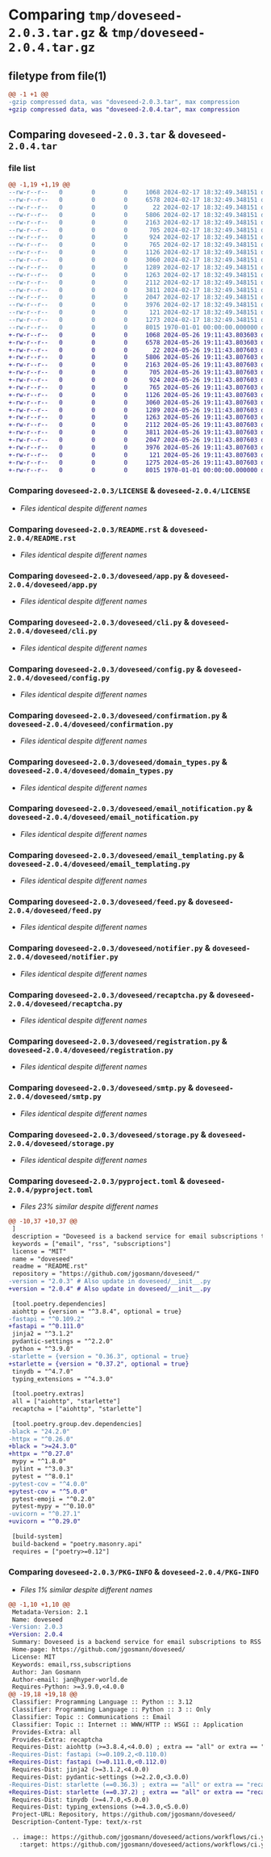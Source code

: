 # Comparing `tmp/doveseed-2.0.3.tar.gz` & `tmp/doveseed-2.0.4.tar.gz`

## filetype from file(1)

```diff
@@ -1 +1 @@
-gzip compressed data, was "doveseed-2.0.3.tar", max compression
+gzip compressed data, was "doveseed-2.0.4.tar", max compression
```

## Comparing `doveseed-2.0.3.tar` & `doveseed-2.0.4.tar`

### file list

```diff
@@ -1,19 +1,19 @@
--rw-r--r--   0        0        0     1068 2024-02-17 18:32:49.348151 doveseed-2.0.3/LICENSE
--rw-r--r--   0        0        0     6578 2024-02-17 18:32:49.348151 doveseed-2.0.3/README.rst
--rw-r--r--   0        0        0       22 2024-02-17 18:32:49.348151 doveseed-2.0.3/doveseed/__init__.py
--rw-r--r--   0        0        0     5806 2024-02-17 18:32:49.348151 doveseed-2.0.3/doveseed/app.py
--rw-r--r--   0        0        0     2163 2024-02-17 18:32:49.348151 doveseed-2.0.3/doveseed/cli.py
--rw-r--r--   0        0        0      705 2024-02-17 18:32:49.348151 doveseed-2.0.3/doveseed/config.py
--rw-r--r--   0        0        0      924 2024-02-17 18:32:49.348151 doveseed-2.0.3/doveseed/confirmation.py
--rw-r--r--   0        0        0      765 2024-02-17 18:32:49.348151 doveseed-2.0.3/doveseed/domain_types.py
--rw-r--r--   0        0        0     1126 2024-02-17 18:32:49.348151 doveseed-2.0.3/doveseed/email_notification.py
--rw-r--r--   0        0        0     3060 2024-02-17 18:32:49.348151 doveseed-2.0.3/doveseed/email_templating.py
--rw-r--r--   0        0        0     1289 2024-02-17 18:32:49.348151 doveseed-2.0.3/doveseed/feed.py
--rw-r--r--   0        0        0     1263 2024-02-17 18:32:49.348151 doveseed-2.0.3/doveseed/notifier.py
--rw-r--r--   0        0        0     2112 2024-02-17 18:32:49.348151 doveseed-2.0.3/doveseed/recaptcha.py
--rw-r--r--   0        0        0     3811 2024-02-17 18:32:49.348151 doveseed-2.0.3/doveseed/registration.py
--rw-r--r--   0        0        0     2047 2024-02-17 18:32:49.348151 doveseed-2.0.3/doveseed/smtp.py
--rw-r--r--   0        0        0     3976 2024-02-17 18:32:49.348151 doveseed-2.0.3/doveseed/storage.py
--rw-r--r--   0        0        0      121 2024-02-17 18:32:49.348151 doveseed-2.0.3/doveseed/token_gen.py
--rw-r--r--   0        0        0     1273 2024-02-17 18:32:49.348151 doveseed-2.0.3/pyproject.toml
--rw-r--r--   0        0        0     8015 1970-01-01 00:00:00.000000 doveseed-2.0.3/PKG-INFO
+-rw-r--r--   0        0        0     1068 2024-05-26 19:11:43.803603 doveseed-2.0.4/LICENSE
+-rw-r--r--   0        0        0     6578 2024-05-26 19:11:43.803603 doveseed-2.0.4/README.rst
+-rw-r--r--   0        0        0       22 2024-05-26 19:11:43.807603 doveseed-2.0.4/doveseed/__init__.py
+-rw-r--r--   0        0        0     5806 2024-05-26 19:11:43.807603 doveseed-2.0.4/doveseed/app.py
+-rw-r--r--   0        0        0     2163 2024-05-26 19:11:43.807603 doveseed-2.0.4/doveseed/cli.py
+-rw-r--r--   0        0        0      705 2024-05-26 19:11:43.807603 doveseed-2.0.4/doveseed/config.py
+-rw-r--r--   0        0        0      924 2024-05-26 19:11:43.807603 doveseed-2.0.4/doveseed/confirmation.py
+-rw-r--r--   0        0        0      765 2024-05-26 19:11:43.807603 doveseed-2.0.4/doveseed/domain_types.py
+-rw-r--r--   0        0        0     1126 2024-05-26 19:11:43.807603 doveseed-2.0.4/doveseed/email_notification.py
+-rw-r--r--   0        0        0     3060 2024-05-26 19:11:43.807603 doveseed-2.0.4/doveseed/email_templating.py
+-rw-r--r--   0        0        0     1289 2024-05-26 19:11:43.807603 doveseed-2.0.4/doveseed/feed.py
+-rw-r--r--   0        0        0     1263 2024-05-26 19:11:43.807603 doveseed-2.0.4/doveseed/notifier.py
+-rw-r--r--   0        0        0     2112 2024-05-26 19:11:43.807603 doveseed-2.0.4/doveseed/recaptcha.py
+-rw-r--r--   0        0        0     3811 2024-05-26 19:11:43.807603 doveseed-2.0.4/doveseed/registration.py
+-rw-r--r--   0        0        0     2047 2024-05-26 19:11:43.807603 doveseed-2.0.4/doveseed/smtp.py
+-rw-r--r--   0        0        0     3976 2024-05-26 19:11:43.807603 doveseed-2.0.4/doveseed/storage.py
+-rw-r--r--   0        0        0      121 2024-05-26 19:11:43.807603 doveseed-2.0.4/doveseed/token_gen.py
+-rw-r--r--   0        0        0     1275 2024-05-26 19:11:43.807603 doveseed-2.0.4/pyproject.toml
+-rw-r--r--   0        0        0     8015 1970-01-01 00:00:00.000000 doveseed-2.0.4/PKG-INFO
```

### Comparing `doveseed-2.0.3/LICENSE` & `doveseed-2.0.4/LICENSE`

 * *Files identical despite different names*

### Comparing `doveseed-2.0.3/README.rst` & `doveseed-2.0.4/README.rst`

 * *Files identical despite different names*

### Comparing `doveseed-2.0.3/doveseed/app.py` & `doveseed-2.0.4/doveseed/app.py`

 * *Files identical despite different names*

### Comparing `doveseed-2.0.3/doveseed/cli.py` & `doveseed-2.0.4/doveseed/cli.py`

 * *Files identical despite different names*

### Comparing `doveseed-2.0.3/doveseed/config.py` & `doveseed-2.0.4/doveseed/config.py`

 * *Files identical despite different names*

### Comparing `doveseed-2.0.3/doveseed/confirmation.py` & `doveseed-2.0.4/doveseed/confirmation.py`

 * *Files identical despite different names*

### Comparing `doveseed-2.0.3/doveseed/domain_types.py` & `doveseed-2.0.4/doveseed/domain_types.py`

 * *Files identical despite different names*

### Comparing `doveseed-2.0.3/doveseed/email_notification.py` & `doveseed-2.0.4/doveseed/email_notification.py`

 * *Files identical despite different names*

### Comparing `doveseed-2.0.3/doveseed/email_templating.py` & `doveseed-2.0.4/doveseed/email_templating.py`

 * *Files identical despite different names*

### Comparing `doveseed-2.0.3/doveseed/feed.py` & `doveseed-2.0.4/doveseed/feed.py`

 * *Files identical despite different names*

### Comparing `doveseed-2.0.3/doveseed/notifier.py` & `doveseed-2.0.4/doveseed/notifier.py`

 * *Files identical despite different names*

### Comparing `doveseed-2.0.3/doveseed/recaptcha.py` & `doveseed-2.0.4/doveseed/recaptcha.py`

 * *Files identical despite different names*

### Comparing `doveseed-2.0.3/doveseed/registration.py` & `doveseed-2.0.4/doveseed/registration.py`

 * *Files identical despite different names*

### Comparing `doveseed-2.0.3/doveseed/smtp.py` & `doveseed-2.0.4/doveseed/smtp.py`

 * *Files identical despite different names*

### Comparing `doveseed-2.0.3/doveseed/storage.py` & `doveseed-2.0.4/doveseed/storage.py`

 * *Files identical despite different names*

### Comparing `doveseed-2.0.3/pyproject.toml` & `doveseed-2.0.4/pyproject.toml`

 * *Files 23% similar despite different names*

```diff
@@ -10,37 +10,37 @@
 ]
 description = "Doveseed is a backend service for email subscriptions to RSS feeds."
 keywords = ["email", "rss", "subscriptions"]
 license = "MIT"
 name = "doveseed"
 readme = "README.rst"
 repository = "https://github.com/jgosmann/doveseed/"
-version = "2.0.3" # Also update in doveseed/__init__.py
+version = "2.0.4" # Also update in doveseed/__init__.py
 
 [tool.poetry.dependencies]
 aiohttp = {version = "^3.8.4", optional = true}
-fastapi = "^0.109.2"
+fastapi = "^0.111.0"
 jinja2 = "^3.1.2"
 pydantic-settings = "^2.2.0"
 python = "^3.9.0"
-starlette = {version = "0.36.3", optional = true}
+starlette = {version = "0.37.2", optional = true}
 tinydb = "^4.7.0"
 typing_extensions = "^4.3.0"
 
 [tool.poetry.extras]
 all = ["aiohttp", "starlette"]
 recaptcha = ["aiohttp", "starlette"]
 
 [tool.poetry.group.dev.dependencies]
-black = "24.2.0"
-httpx = "^0.26.0"
+black = ">=24.3.0"
+httpx = "^0.27.0"
 mypy = "^1.8.0"
 pylint = "^3.0.3"
 pytest = "^8.0.1"
-pytest-cov = "^4.0.0"
+pytest-cov = "^5.0.0"
 pytest-emoji = "^0.2.0"
 pytest-mypy = "^0.10.0"
-uvicorn = "^0.27.1"
+uvicorn = "^0.29.0"
 
 [build-system]
 build-backend = "poetry.masonry.api"
 requires = ["poetry>=0.12"]
```

### Comparing `doveseed-2.0.3/PKG-INFO` & `doveseed-2.0.4/PKG-INFO`

 * *Files 1% similar despite different names*

```diff
@@ -1,10 +1,10 @@
 Metadata-Version: 2.1
 Name: doveseed
-Version: 2.0.3
+Version: 2.0.4
 Summary: Doveseed is a backend service for email subscriptions to RSS feeds.
 Home-page: https://github.com/jgosmann/doveseed/
 License: MIT
 Keywords: email,rss,subscriptions
 Author: Jan Gosmann
 Author-email: jan@hyper-world.de
 Requires-Python: >=3.9.0,<4.0.0
@@ -19,18 +19,18 @@
 Classifier: Programming Language :: Python :: 3.12
 Classifier: Programming Language :: Python :: 3 :: Only
 Classifier: Topic :: Communications :: Email
 Classifier: Topic :: Internet :: WWW/HTTP :: WSGI :: Application
 Provides-Extra: all
 Provides-Extra: recaptcha
 Requires-Dist: aiohttp (>=3.8.4,<4.0.0) ; extra == "all" or extra == "recaptcha"
-Requires-Dist: fastapi (>=0.109.2,<0.110.0)
+Requires-Dist: fastapi (>=0.111.0,<0.112.0)
 Requires-Dist: jinja2 (>=3.1.2,<4.0.0)
 Requires-Dist: pydantic-settings (>=2.2.0,<3.0.0)
-Requires-Dist: starlette (==0.36.3) ; extra == "all" or extra == "recaptcha"
+Requires-Dist: starlette (==0.37.2) ; extra == "all" or extra == "recaptcha"
 Requires-Dist: tinydb (>=4.7.0,<5.0.0)
 Requires-Dist: typing_extensions (>=4.3.0,<5.0.0)
 Project-URL: Repository, https://github.com/jgosmann/doveseed/
 Description-Content-Type: text/x-rst
 
 .. image:: https://github.com/jgosmann/doveseed/actions/workflows/ci.yml/badge.svg
   :target: https://github.com/jgosmann/doveseed/actions/workflows/ci.yml
```

